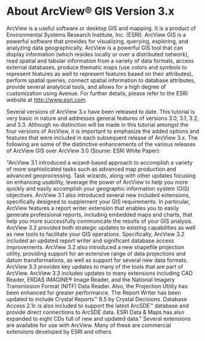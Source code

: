 # **About ArcView® GIS Version 3.x** #

ArcView is a useful software or desktop GIS and mapping.  It is a product of Environmental Systems Research Institute, Inc. (ESRI).  ArcView GIS is a powerful software that provides for visualizing, querying, exploring, and analyzing data geographically.  ArcView is a powerful GIS tool that can display information (which resides locally or over a distributed network), read spatial and tabular information from a variety of data formats, access external databases, produce thematic maps (use colors and symbols to represent features as well to represent features based on their attributes), perform spatial queries, connect spatial information to database attributes, provide several analytical tools, and allows for a high degree of customization using Avenue.  For further details, please refer to the ESRI website at http://www.esri.com.

Several versions of ArcView 3.x have been released to date.  This tutorial is very basic in nature and addresses general features of versions 3.0, 3.1, 3.2, and 3.3.  Although no distinction will be made in this tutorial amongst the four versions of ArcView, it is important to emphasize the added options and features that were included in each subsequent release of ArcView 3.x.  The following are some of the distinctive enhancements of the various releases of ArcView GIS over ArcView 3.0 (Sourse: ESRI White Paper):

"ArcView 3.1 introduced a wizard-based approach to accomplish a variety of more sophisticated tasks such as advanced map production and advanced geoprocessing. Task wizards, along with other updates focusing on enhancing usability, leverage the power of ArcView to help you more quickly and easily accomplish your geographic information system (GIS) objectives. ArcView 3.1 also introduced several new included extensions, specifically designed to supplement your GIS requirements. In particular, ArcView features a report writer extension that enables you to easily generate professional reports, including embedded maps and charts, that help you more successfully communicate the results of your GIS analysis.
ArcView 3.2 provided both strategic updates to existing capabilities as well as new tools to facilitate your GIS operations. Specifically, ArcView 3.2 included an updated report writer and significant database access improvements. ArcView 3.2 also introduced a new shapefile projection utility, providing support for an extensive range of data projections and datum transformations, as well as support for several new data formats.
ArcView 3.3 provides key updates to many of the tools that are part of ArcView.  ArcView 3.3 includes updates to many extensions including CAD Reader, ERDAS IMAGINE® Image Reader, and the National Imagery Transmission Format (NITF) Data Reader. Also, the Projection Utility has been enhanced for greater performance. The Report Writer has been updated to include Crystal Reports™ 8.5 by Crystal Decisions. Database Access 2.1c is also included to support the latest ArcSDE™ database and provide direct connections to ArcSDE data. ESRI Data & Maps has also expanded to eight CDs full of new and updated data."
Several extensions are available for use with ArcView.  Many of these are commercial extensions developed by ESRI and others.